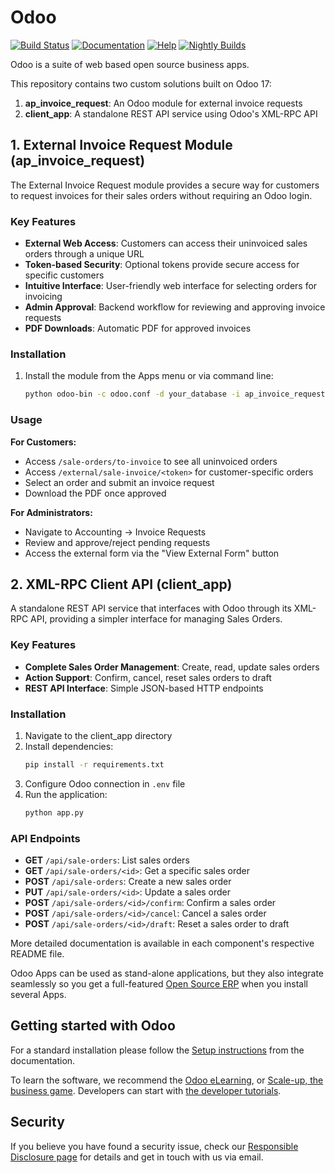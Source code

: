 # Odoo

[![Build Status](https://runbot.odoo.com/runbot/badge/flat/1/master.svg)](https://runbot.odoo.com/runbot)
[![Documentation](https://img.shields.io/badge/master-docs-875A7B.svg?style=flat&colorA=8F8F8F)](https://www.odoo.com/documentation/17.0)
[![Help](https://img.shields.io/badge/master-help-875A7B.svg?style=flat&colorA=8F8F8F)](https://www.odoo.com/forum/help-1)
[![Nightly Builds](https://img.shields.io/badge/master-nightly-875A7B.svg?style=flat&colorA=8F8F8F)](https://nightly.odoo.com/)

Odoo is a suite of web based open source business apps.

This repository contains two custom solutions built on Odoo 17:

1. **ap_invoice_request**: An Odoo module for external invoice requests
2. **client_app**: A standalone REST API service using Odoo's XML-RPC API

## 1. External Invoice Request Module (ap_invoice_request)

The External Invoice Request module provides a secure way for customers to request invoices for their sales orders without requiring an Odoo login.

### Key Features

-   **External Web Access**: Customers can access their uninvoiced sales orders through a unique URL
-   **Token-based Security**: Optional tokens provide secure access for specific customers
-   **Intuitive Interface**: User-friendly web interface for selecting orders for invoicing
-   **Admin Approval**: Backend workflow for reviewing and approving invoice requests
-   **PDF Downloads**: Automatic PDF for approved invoices

### Installation

1. Install the module from the Apps menu or via command line:
    ```bash
    python odoo-bin -c odoo.conf -d your_database -i ap_invoice_request
    ```

### Usage

**For Customers:**

-   Access `/sale-orders/to-invoice` to see all uninvoiced orders
-   Access `/external/sale-invoice/<token>` for customer-specific orders
-   Select an order and submit an invoice request
-   Download the PDF once approved

**For Administrators:**

-   Navigate to Accounting → Invoice Requests
-   Review and approve/reject pending requests
-   Access the external form via the "View External Form" button

## 2. XML-RPC Client API (client_app)

A standalone REST API service that interfaces with Odoo through its XML-RPC API, providing a simpler interface for managing Sales Orders.

### Key Features

-   **Complete Sales Order Management**: Create, read, update sales orders
-   **Action Support**: Confirm, cancel, reset sales orders to draft
-   **REST API Interface**: Simple JSON-based HTTP endpoints

### Installation

1. Navigate to the client_app directory
2. Install dependencies:
    ```bash
    pip install -r requirements.txt
    ```
3. Configure Odoo connection in `.env` file
4. Run the application:
    ```bash
    python app.py
    ```

### API Endpoints

-   **GET** `/api/sale-orders`: List sales orders
-   **GET** `/api/sale-orders/<id>`: Get a specific sales order
-   **POST** `/api/sale-orders`: Create a new sales order
-   **PUT** `/api/sale-orders/<id>`: Update a sales order
-   **POST** `/api/sale-orders/<id>/confirm`: Confirm a sales order
-   **POST** `/api/sale-orders/<id>/cancel`: Cancel a sales order
-   **POST** `/api/sale-orders/<id>/draft`: Reset a sales order to draft

More detailed documentation is available in each component's respective README file.

Odoo Apps can be used as stand-alone applications, but they also integrate seamlessly so you get
a full-featured [Open Source ERP](https://www.odoo.com) when you install several Apps.

## Getting started with Odoo

For a standard installation please follow the [Setup instructions](https://www.odoo.com/documentation/17.0/administration/install/install.html)
from the documentation.

To learn the software, we recommend the [Odoo eLearning](https://www.odoo.com/slides),
or [Scale-up, the business game](https://www.odoo.com/page/scale-up-business-game).
Developers can start with [the developer tutorials](https://www.odoo.com/documentation/17.0/developer/howtos.html).

## Security

If you believe you have found a security issue, check our [Responsible Disclosure page](https://www.odoo.com/security-report)
for details and get in touch with us via email.
